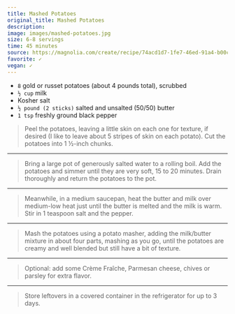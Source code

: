 ```yaml
---
title: Mashed Potatoes
original_title: Mashed Potatoes
description: 
image: images/mashed-potatoes.jpg
size: 6-8 servings
time: 45 minutes
source: https://magnolia.com/create/recipe/74acd1d7-1fe7-46ed-91a4-b00cbd8a6b5d/mashed-potatoes/
favorite: ✓
vegan: ✓
---
```


* `8` gold or russet potatoes (about 4 pounds total), scrubbed
* `½ cup` milk
* Kosher salt
* `½ pound (2 sticks)` salted and unsalted (50/50) butter
* `1 tsp` freshly ground black pepper

> Peel the potatoes, leaving a little skin on each one for texture, if desired (I like to leave about 5 stripes of skin on each potato). Cut the potatoes into 1 ½-inch chunks.

---

> Bring a large pot of generously salted water to a rolling boil. Add the potatoes and simmer until they are very soft, 15 to 20 minutes. Drain thoroughly and return the potatoes to the pot.

---

> Meanwhile, in a medium saucepan, heat the butter and milk over medium-low heat just until the butter is melted and the milk is warm. Stir in 1 teaspoon salt and the pepper.

---

> Mash the potatoes using a potato masher, adding the milk/butter mixture in about four parts, mashing as you go, until the potatoes are creamy and well blended but still have a bit of texture.

---

> Optional: add some Crème Fraîche, Parmesan cheese, chives or parsley for extra flavor.

---

> Store leftovers in a covered container in the refrigerator for up to 3 days.